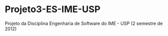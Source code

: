 Projeto3-ES-IME-USP
===================

Projeto da Disciplina Engenharia de Software do IME - USP (2 semestre de 2012)